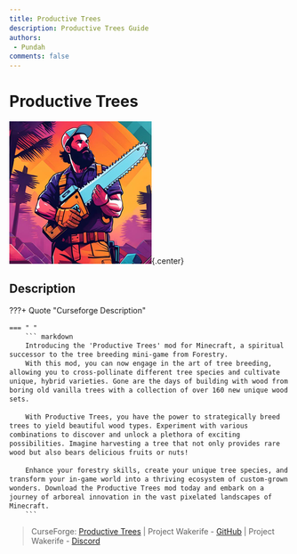 ```yaml
---
title: Productive Trees
description: Productive Trees Guide
authors: 
 - Pundah
comments: false
---
```

# Productive Trees
![](img/ProductiveTrees.png){.center}
## Description
???+ Quote "Curseforge Description"

    === " "
        ``` markdown
        Introducing the 'Productive Trees' mod for Minecraft, a spiritual successor to the tree breeding mini-game from Forestry.
        With this mod, you can now engage in the art of tree breeding, allowing you to cross-pollinate different tree species and cultivate unique, hybrid varieties. Gone are the days of building with wood from boring old vanilla trees with a collection of over 160 new unique wood sets.

        With Productive Trees, you have the power to strategically breed trees to yield beautiful wood types. Experiment with various combinations to discover and unlock a plethora of exciting possibilities. Imagine harvesting a tree that not only provides rare wood but also bears delicious fruits or nuts!

        Enhance your forestry skills, create your unique tree species, and transform your in-game world into a thriving ecosystem of custom-grown wonders. Download the Productive Trees mod today and embark on a journey of arboreal innovation in the vast pixelated landscapes of Minecraft.
        ```


> CurseForge: [Productive Trees](https://www.curseforge.com/minecraft/mc-mods/productivetrees) | Project Wakerife - [GitHub](https://github.com/Pundah) | Project Wakerife - [Discord](https://discord.gg/M4HQTQ9g9f)